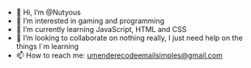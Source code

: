 - 👋 Hi, I’m @Nutyous
- 👀 I’m interested in gaming and programming
- 🌱 I’m currently learning JavaScript, HTML and CSS
- 💞️ I’m looking to collaborate on nothing really, I just need help on the things I´m learning
- 📫 How to reach me: umenderecodeemailsimples@gmail.com

<!---
Nutyous/Nutyous is a ✨ special ✨ repository because its `README.md` (this file) appears on your GitHub profile.
You can click the Preview link to take a look at your changes.
--->
